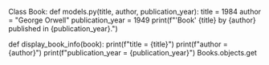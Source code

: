 Class Book:
  def models.py(title, author, publication_year):
  title = 1984
  author = "George Orwell"
  publication_year = 1949
  print(f"'Book' {title} by {author} published in {publication_year}.")

  def display_book_info(book):
    print(f"title = {title}")
    print(f"author = {author}")
    print(f"publication_year = {publication_year}")
Books.objects.get
